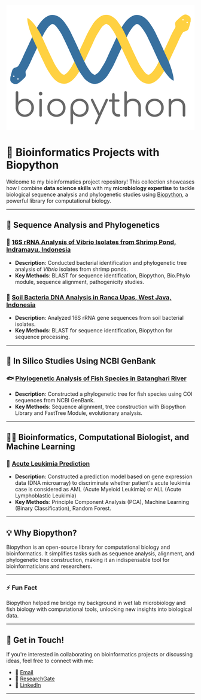 ![Biopython](https://raw.githubusercontent.com/biopython/biopython/master/Doc/images/biopython_logo_m.png)

# 🧬 Bioinformatics Projects with Biopython  

Welcome to my bioinformatics project repository! This collection showcases how I combine **data science skills** with my **microbiology expertise** to tackle biological sequence analysis and phylogenetic studies using [Biopython](https://github.com/biopython), a powerful library for computational biology.

---

## 🧪 Sequence Analysis and Phylogenetics  

### 🌊 **[16S rRNA Analysis of Vibrio Isolates from Shrimp Pond, Indramayu, Indonesia](https://github.com/harishmuh/bioinformatics_biopython_projects/tree/main/vibrio_isolate_analysis_Indramayu_Indonesia)**  
- **Description**: Conducted bacterial identification and phylogenetic tree analysis of *Vibrio* isolates from shrimp ponds.  
- **Key Methods**: BLAST for sequence identification, Biopython, Bio.Phylo module, sequence alignment, pathogenicity studies.  

### 🌱 **[Soil Bacteria DNA Analysis in Ranca Upas, West Java, Indonesia](https://github.com/harishmuh/bioinformatics_biopython_projects/tree/main/Soil_bacteria_DNA_analysis_RancaUpas_WestJava_Indonesia)**  
- **Description**: Analyzed 16S rRNA gene sequences from soil bacterial isolates.  
- **Key Methods**: BLAST for sequence identification, Biopython for sequence processing.  

---

## 🧬 In Silico Studies Using NCBI GenBank  

### 🐟 **[Phylogenetic Analysis of Fish Species in Batanghari River](https://github.com/harishmuh/bioinformatics_biopython_projects/tree/main/in_silico_analysis_fish_species_BatanghariRiver_Indonesia)**  
- **Description**: Constructed a phylogenetic tree for fish species using COI sequences from NCBI GenBank.  
- **Key Methods**: Sequence alignment, tree construction with Biopython Library and FastTree Module, evolutionary analysis.

---

## 🤖🧬 Bioinformatics, Computational Biologist, and Machine Learning 

### 🧬 **[Acute Leukimia Prediction](https://github.com/harishmuh/Gene-Expression_Acute-Leukimia_MLClassification)**
- **Description**: Constructed a prediction model based on gene expression data (DNA microarray) to discriminate whether patient's acute leukimia case is considered as AML (Acute Myeloid Leukimia) or ALL (Acute Lymphoblastic Leukimia)
- **Key Methods**: Principle Component Analysis (PCA), Machine Learning (Binary Classification), Random Forest.
---

## 💡 Why Biopython?  
Biopython is an open-source library for computational biology and bioinformatics. It simplifies tasks such as sequence analysis, alignment, and phylogenetic tree construction, making it an indispensable tool for bioinformaticians and researchers.

---

### ⚡ Fun Fact  
Biopython helped me bridge my background in wet lab microbiology and fish biology with computational tools, unlocking new insights into biological data.

---

## 🚀 Get in Touch!  

If you're interested in collaborating on bioinformatics projects or discussing ideas, feel free to connect with me:  
- 📧 [Email](mailto:harishmuh@gmail.com)  
- 🔗 [ResearchGate](https://www.researchgate.net/profile/Harish-Muhammad)  
- 💼 [LinkedIn](https://www.linkedin.com/in/harish-muhammad-7b600b102/)  

---

  

